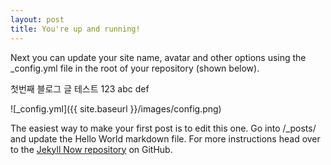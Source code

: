 ```yaml
---
layout: post
title: You're up and running!
---
```


Next you can update your site name, avatar and other options using the _config.yml file in the root of your repository (shown below).

첫번째 블로그 글 테스트
123
abc
def

![_config.yml]({{ site.baseurl }}/images/config.png)

The easiest way to make your first post is to edit this one. Go into /_posts/ and update the Hello World markdown file. For more instructions head over to the [Jekyll Now repository](https://github.com/barryclark/jekyll-now) on GitHub.
